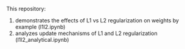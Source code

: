 This repository:
1) demonstrates the effects of L1 vs L2 regularization on weights by example (l1l2.ipynb)
2) analyzes update mechanisms of L1 and L2 regularization (l1l2_analytical.ipynb)
